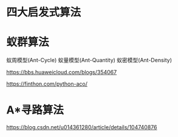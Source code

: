 # 四大启发式算法

# 蚁群算法


蚁周模型(Ant-Cycle)
蚁量模型(Ant-Quantity)
蚁密模型(Ant-Density)

https://bbs.huaweicloud.com/blogs/354067


https://finthon.com/python-aco/

# A*寻路算法

https://blog.csdn.net/u014361280/article/details/104740876

